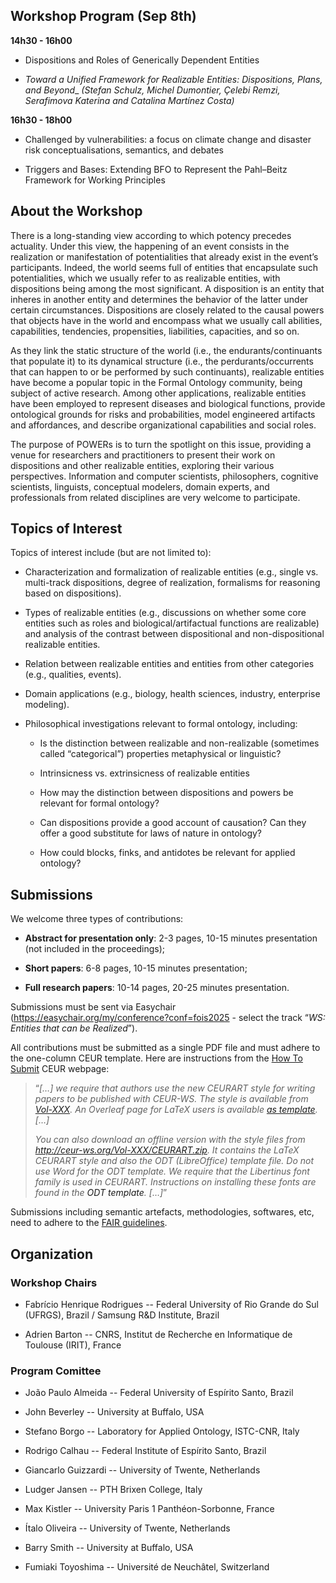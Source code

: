 ## Workshop Program (Sep 8th)

**14h30 - 16h00**

* Dispositions and Roles of Generically Dependent Entities

* _Toward a Unified Framework for Realizable Entities: Dispositions, Plans, and Beyond__
_(Stefan Schulz, Michel Dumontier, Çelebi Remzi, Serafimova Katerina and Catalina Martínez Costa)_

**16h30 - 18h00**

* Challenged by vulnerabilities: a focus on climate change and disaster risk conceptualisations, semantics, and debates

* Triggers and Bases: Extending BFO to Represent the Pahl–Beitz Framework for Working Principles

## About the Workshop

There is a long-standing view according to which potency precedes actuality. Under this view, the happening of an event consists in the realization or manifestation of potentialities that already exist in the event’s participants. Indeed, the world seems full of entities that encapsulate such potentialities, which we usually refer to as realizable entities, with dispositions being among the most significant. A disposition is an entity that inheres in another entity and determines the behavior of the latter under certain circumstances. Dispositions are closely related to the causal powers that objects have in the world and encompass what we usually call abilities, capabilities, tendencies, propensities, liabilities, capacities, and so on.

As they link the static structure of the world (i.e., the endurants/continuants that populate it) to its dynamical structure (i.e., the perdurants/occurrents that can happen to or be performed by such continuants), realizable entities have become a popular topic in the Formal Ontology community, being subject of active research. Among other applications, realizable entities have been employed to represent diseases and biological functions, provide ontological grounds for risks and probabilities, model engineered artifacts and affordances, and describe organizational capabilities and social roles.

The purpose of POWERs is to turn the spotlight on this issue, providing a venue for researchers and practitioners to present their work on dispositions and other realizable entities, exploring their various perspectives. Information and computer scientists, philosophers, cognitive scientists, linguists, conceptual modelers, domain experts, and professionals from related disciplines are very welcome to participate.

## Topics of Interest

Topics of interest include (but are not limited to):

* Characterization and formalization of realizable entities (e.g., single vs. multi-track dispositions, degree of realization, formalisms for reasoning based on dispositions).

* Types of realizable entities (e.g., discussions on whether some core entities such as roles and biological/artifactual functions are realizable) and analysis of the contrast between dispositional and non-dispositional realizable entities.

* Relation between realizable entities and entities from other categories (e.g., qualities, events).

* Domain applications (e.g., biology, health sciences, industry, enterprise modeling).

* Philosophical investigations relevant to formal ontology, including:

  - Is the distinction between realizable and non-realizable (sometimes called “categorical”) properties metaphysical or linguistic? 

  - Intrinsicness vs. extrinsicness of realizable entities

  - How may the distinction between dispositions and powers be relevant for formal ontology?

  - Can dispositions provide a good account of causation? Can they offer a good substitute for laws of nature in ontology?

  - How could blocks, finks, and antidotes be relevant for applied ontology?


## Submissions

We welcome three types of contributions:

* **Abstract for presentation only**: 2-3 pages, 10-15 minutes presentation (not included in the proceedings);

* **Short papers**: 6-8 pages, 10-15 minutes presentation;

* **Full research papers**: 10-14 pages, 20-25 minutes presentation.

Submissions must be sent via Easychair (<a href="https://easychair.org/my/conference?conf=fois2025">https://easychair.org/my/conference?conf=fois2025</a> - select the track “_WS: Entities that can be Realized_”).

All contributions must be submitted as a single PDF file and must adhere to the one-column CEUR template. Here are instructions from the <a href="https://ceur-ws.org/HOWTOSUBMIT.html">How To Submit</a> CEUR webpage:
  
> “_[…] we require that authors use the new CEURART style for writing papers to be published with CEUR-WS. The style is available from
> <a href="https://ceur-ws.org/Vol-XXX/">Vol-XXX</a>.
> An Overleaf page for LaTeX users is available
> <a href="https://www.overleaf.com/latex/templates/template-for-submissions-to-ceur-workshop-proceedings-ceur-ws-dot-org/wqyfdgftmcfw">as template</a>. […]_
>
> _You can also download an offline version with the style files from
> <a href="http://ceur-ws.org/Vol-XXX/CEURART.zip">http://ceur-ws.org/Vol-XXX/CEURART.zip</a>.
> It contains the LaTeX CEURART style and also the ODT (LibreOffice) template file. Do not use Word for the ODT template. We require that the Libertinus font family is used in CEURART. Instructions on installing these fonts are found in the
> <a herf="https://ceur-ws.org/Vol-XXX/CEUR-Template-1col.odt">ODT template</a>. […]_”

Submissions including semantic artefacts, methodologies, softwares, etc, need to adhere to the <a href="https://www.dmi.unict.it/fois2025/?page_id=303">FAIR guidelines</a>.

## Organization

### Workshop Chairs

* Fabrício Henrique Rodrigues -- Federal University of Rio Grande do Sul (UFRGS), Brazil / Samsung R&D Institute, Brazil

* Adrien Barton -- CNRS, Institut de Recherche en Informatique de Toulouse (IRIT), France

### Program Comittee

* João Paulo Almeida -- Federal University of Espírito Santo, Brazil

* John Beverley -- University at Buffalo, USA
  
* Stefano Borgo -- Laboratory for Applied Ontology, ISTC-CNR, Italy

* Rodrigo Calhau  -- Federal Institute of Espírito Santo, Brazil

* Giancarlo Guizzardi -- University of Twente, Netherlands

* Ludger Jansen -- PTH Brixen College, Italy

* Max Kistler -- University Paris 1 Panthéon-Sorbonne, France

* Ítalo Oliveira -- University of Twente, Netherlands
  
* Barry Smith -- University at Buffalo, USA

* Fumiaki Toyoshima -- Université de Neuchâtel, Switzerland
